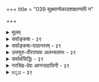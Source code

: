 +++
title = "039 सूक्ष्माण्येकादशाक्षाण्यपि न"

+++
<details><summary>मूलम्</summary>

सूक्ष्माण्येकादशाक्षाण्यपि न यदि कथं देहतो निष्क्रमादिश्चित्ताणुत्वे तु सर्वेन्द्रियसमुदयने धीक्रमोऽप्यस्तु मानम् ।  
वृत्त्याऽक्ष्यादेर्दवीयः प्रमितिजनकता वृत्तिराप्यायनार्थैः भूतैर्जातः प्रसर्पः श्रुतिमितमपि चानन्त्यमेषां स्वकार्यैः ॥ ३९ ॥
</details>

<details><summary>सर्वाङ्कषा - ३९</summary>

। 

इन्द्रियेषु वक्तव्यान् विशेषानाह - सूक्ष्माणीत्यादिना । एषामाहङ्कारिकत्वकथनेनैवानित्यत्वं सिद्धमेव । परिमाणजिज्ञासायाम् 'अणवश्च' (ब्र.सू. 2-4-6 ) इत्यादिसूत्रसिद्धत्वात् एकादशाक्षाण्यपि **सूक्ष्माणि** = एकादशेन्द्रियाण्यपि अणुपरिमाणानि । सिद्धान्ते परमाणूनामप्यनित्यत्वमवगन्तव्यम् । न **यदि** = सूक्ष्मत्वं यदि न स्यात्, तर्हि, देहतः निष्क्रमादिः कथम् **?** = शरीरात् जीवस्य उत्क्रमणसमये इन्द्रियाणामपि निष्क्रान्तिः कथं भवेत् ? यदीन्द्रियाणाम् अणुत्वं न स्यात्, तर्हि मध्यमपरिमाणवत्त्वम्, विभुत्वं वा वक्तव्यम् । विभुत्वे निष्क्रान्तिर्न स्यात् । मध्यमपरिणामत्वे सूत्रविरोधः । 'निष्क्रमादि' इत्यत्र आदिपदेन देहान्तरप्रवेशादिकमुच्यते । जीवेन साकमिन्द्रियाणां निष्क्रमणम् 'तमुत्क्रामन्तं प्राणोऽनूत्क्रामति प्राणमनूत्क्रामन्तं सर्वे प्राणा अनूत्क्रामन्ति' (बृ.6-4-2) 'शरीरं यदवाप्नोति यच्चाप्युत्क्रामतीश्वरः । गृहीत्वैतानि संयाति वायुर्गन्धानिवाशयात्' (गी. 15-8) इत्यादौ दृश्यते । प्रथमस्य प्राणशब्दस्य मुख्यप्राणः, द्वितीयस्येन्द्रियाणि चार्थः । चित्ताणुत्वे **तु** = मनसः अणुत्वविषये तु **सर्वेन्द्रियसमुदयने** = दीर्घशष्कुलीभक्षणादौ सर्वेषामपीन्द्रियाणां विषयसंबन्धे सत्यपि **धीक्रमोऽपि** = बुद्धेः क्रमेणोत्पत्तिरपि **मानम्** = प्रमाणम् अस्तु । 'युगपद्ज्ञानानुत्पत्तिर्मनसो लिङ्गम् ' ( न्या. सू. 1-1-16) इति गौतमसूत्रम् । जीवेन सहोत्क्रान्त्या मनसः अणुत्वं सिद्धमेव; अतः ‘वीक्रमोऽपि” इति अपिशब्दनिर्देशः । चित्तसंज्ञकस्यातिरिक्तान्तःकरणस्य पूर्वमेव (श्लो. 37 ) निरासात् मनसि चित्तशब्दप्रयोगः । इन्द्रियाणाम् अणुत्वे शरीर एवावस्थानात्, बहिर्गमनाद्यसंभवात् दूरस्थानां वस्तूनां कथं ग्रहणमित्यत्राह - वृत्त्येत्यादि । **अध्यादेः** = चक्षुरादीन्द्रियस्य **वृत्त्या** = व्यापारविशेषेण दवीयः प्रमिति- **जनकता** =दूरस्थवस्तुविषयकप्रमात्मकज्ञानजनकत्वं संगच्छते । वृर्त्तिर्नाम का? इत्यत्र - आप्यायनार्थैः भूतैः जातः प्रसर्पः वृत्तिः इत्युच्यते । इन्द्रियाणामणुत्वेऽपि श्रोत्रादीन्द्रियाणाम् आकाशप्रभृतीनि पञ्च भूतानि यथाक्रमम् आप्यायकानि इत्युच्यन्ते । आप्यायनं नाम तत्तदिन्द्रियैः तत्तत्कार्यजनने सहकारः, उपोद्बलनम्, पूरणं वा । एवञ्च इन्द्रियाणामणुत्वेऽपि तत्तत्सहकारिभूततेजः प्रभृतिभूतस्य प्रसरणवशात् चक्षुरादिकं दूरस्थमपि 



[[82]]

गृह्णाति । अतः नानुपपत्तिः। ननु इन्द्रियाणि प्रकृत्य 'सर्व एवानन्ताः' (बृ. 3-5-13 ) इति श्रुतिदर्शनात् कथंम् इन्द्रियाणामणुत्वमित्यत्राह - श्रुतीत्यादि । **श्रुतिमितम्** = उक्तश्रुतिप्रतिपादितमपि एषाम् **आनन्त्यम्** = अनन्तता **स्वकार्यैः** =तत्तदिन्द्रियकार्यैः मन्तव्यम् । विभुत्वे दोषस्योक्तत्वात्, इन्द्रियाणामसंख्यकार्यकारित्वात्, तत्प्रभावदृष्ट्या ‘अनन्ताः’ इत्युक्तम् । 'अणवश्च' इति सूत्रे 'यो हैताननन्तानुपास्तेऽनन्तं स लोकं जयति' (बृ. 3- 5-13) इत्यनन्तत्वस्योपासनार्थत्वश्रवणात् न तत् पारमार्थिकमिति भाषितत्वादेवमुक्तम् । ननु उपासनार्थत्वमात्रात् कथं तस्य पारमार्थिकत्वाभावः? सताप्युपासनसंभवात्, अन्यथा उपास्यत्वात् ब्रह्मणोऽप्यसत्त्वप्रसङ्गादिति चेत् सत्यम् । परन्तु 'स यो हैतानन्तवत उपास्तेऽन्तवन्तं स लोकं जयति अथ यो हैताननन्तानुपास्तेऽनन्तं स लोकं जयति' (बृ. 3-5-13) इत्यभिधानात् प्राणानामन्तवत्त्वेनोपासनेऽन्तुवल्लोकप्राप्तेः, अनन्तत्वेनोपासनेऽनन्तलोकप्राप्तेश्चाभिधानात्, धर्मद्वयस्य परस्परविरुद्धस्यैकत्रासंभवात्, नानया तत्स्वरूपनिर्णयसंभवः । किन्तु प्रकरणान्तरगतेन ‘तमुत्क्रामन्तम्' इत्यादिनैव । धर्मद्वयकथनं तूपासनार्थम् ॥ 

ननु श्रुतिर्वा कथं परस्परविरुद्धधर्मद्वयमेकस्मिन्नुपास्यं वदेदिति चेत्, अत एवात्रान्तवत्त्वमनन्तत्वं च न स्वरूपगतो धर्मः, किन्तु तेषां कार्यतारतम्यप्रयुक्तो धर्म इत्याहुर्भाष्यकाराः । दृश्यते किल लोके इन्द्रियशक्तितारतम्यं जनेषु । अतो धर्मद्वयमपि पुरुषभेदकृतादुपासनादुपपद्यत इति न कश्चन विरोधः । न चेन्द्रियाणां कार्यतारतम्यप्रयोजकं शक्तितारतम्यं तत्तज्जीवकर्मतारतम्याधीनमिति, अन्तवत्त्वेनानन्तत्वेन वोपासनया किं साधनीयमिति वाच्यम्; एतादृशोपासनानां पूर्वकर्मप्रायश्चित्तरूपत्वात् । न च कर्मफलस्यावश्यभोक्तव्यत्वश्रवणात्, एतादृशोपासनं किं कुर्यादिति वाच्यम्; तर्हि प्रायश्चित्तशास्त्रादीनाम्, आयुष्यहोमादीनाञ्चानर्थक्यप्रसङ्गात् । न च परमहितरूपं वेदाख्यं शास्त्रं कथमेतादृशसांसारिकफलोपायानुपदिशतीति वाच्यम्, परमहितरूपतयैवैषामुपदेशात् । नानाविधाधिकारिभिः व्याप्तेऽस्मिन् जगति तत्तदनुगुणपुरुषार्थसाधनमार्गाणामप्यवश्योपदेश्यत्वात् विश्ववाङ्मयेन वेदेन । श्येनादिकमप्यधिकारिविशेषे आवश्यकमित्यादेः वेदार्थसंग्रहे प्रदर्शनात् । ' त्रैगुण्यविषया वेदाः' (गी. 2-45) इति भगवद्वचनाच्च । अधिकं तु तत्तत्प्रकरणे । अतः एकादशेन्द्रियाण्यप्यणुपरिमाणानि ॥ ३९ ॥
</details>


<details><summary>सर्वाङ्कषा-पाठान्तरम् - ३९</summary>

इन्द्रियेषु वक्तव्यान्‌ विशेषानाह - सृक्ष्माणीत्यादिना । एषामाहङ्कारिकत्वकथनेनैवानित्यत्वं सिद्ध- मेव । परिमाणजिज्ञासायाम्‌ 'अणवश्च' (ब्र.सू.२-४-६) इत्यादिसूत्रसिद्धत्वात्‌ एकादशाक्षाण्यपि सूक्ष्माणि = एकादशेन्द्रियाण्यपि अणुपरिमाणानि । सिद्धान्ते परमाणूनामप्यनित्यत्वमवगन्तव्यम्‌ । न यदि = सूक्ष्मत्वं यदि न स्यात्‌, तर्हि, देहतः निष्क्रमादिः कथम्‌? = शरीरात्‌ जीवस्य उत्क्रमणसमये इन्द्रियाणामपि निष्क्रान्तः कथं भवेत्‌? यदीन्द्रियाणाम्‌ अणुत्वं न स्यात्‌, तर्हि मध्यमपरिमाणकत्त्वम्‌, विभुत्वं वा वक्तव्यम्‌ । विभुत्वे निष्क्रान्तिर्न स्यात्‌ । मध्यमपरिणामत्वे सूत्रविरोधः । 'निष्क्रमादि' इत्यत्र आदिपदेन देहान्तरप्रवेशादिकमुच्यते । जीवेन साकमिन्द्रियाणां निष्क्रमणम्‌ 'तमुत्क्रामन्तं प्राणोऽनूत्क्रामति प्राणमनूत्क्रामन्तं सर्वे प्राणा अनूत्क्रामन्ति' (बृ.६-४-२) 'शरीरं यदवाप्नोति यच्चाप्युत्क्रामतीश्वरः । गृहीत्वैतानि संयाति वायुर्गन्धानिवाशयात्‌ (गी.१५-८) इत्यादौ दृश्यते । प्रथमस्य प्राणशब्दस्य मुख्यप्राणः, द्वितीयस्येन्द्रियाणि चार्थः । चित्ताणुत्वे तु = मनसः अणुत्वविषये तु सर्वेन्द्रियसमुदयने = दीर्घशष्कुलीमक्षणादौ सर्वेषामपीन्द्रियाणां विषयसंबन्धे सत्यपि धीक्रमोऽपि = बुद्धेः क्रमेणोत्पत्तिरपि मानम्‌ = प्रमाणम्‌ अस्तु । 'युगपद्ज्ञानानुत्पत्तिर्मनसो लिङ्गम्‌' (न्या.सू.१-१-१६) इति गौतमसूत्रम्‌ । जीवेन सहोत्क्रान्त्या मनसः अणुत्वं सिद्धमेव; अतः 'धीक्रमोऽपि' इति अपिशब्दनिर्देशः । चित्तसंज्ञकस्यातिरिक्तान्तःकरणस्य पूर्वमेव (श्लो.३७) निरासात्‌ मनसि चित्तशब्दप्रयोगः । इन्द्रियाणाम्‌ अणुत्वे शरीर एवावस्थानात्‌, बहिर्गमनाद्यसंभवात्‌ दूरस्थानां वस्तूनां कथं ग्रहणमित्यत्राह - वृत्त्येत्यादि । अक्ष्यादेः = चक्षुरादीन्द्रियस्य वृत्त्या = व्यापारविशेषेण दवीयः प्रमितिजनकता = दूरस्थवस्तुविषयकप्रमात्मकज्ञानजनकत्वं संगच्छते । वृत्तिर्नाम का? इत्यत्र - आप्यायनार्थैः भूतैः जातः प्रसर्पः वृत्तिः इत्युच्यते । इन्द्रियाणामणुत्वेऽपि श्रोत्रादीन्द्रियाणाम् आकाशप्रभृतीनि पञ्च भूतानि यथाक्रमम्‌ आप्यायकानि इत्युच्यन्ते । आप्यायनं नाम तत्तदिन्द्रियैः तत्तत्कार्यजनने सहकारः, उपोद्बलनम्‌, पूरणं वा । एवञ्च इन्द्रियाणामणुत्वेऽपि तत्तत्सहकारिभूततेजःप्रभृतिभूतस्य प्रसरणवशात्‌ चक्षुरादिकं दूरस्थमपि गृह्णाति । अतः नानुपपत्तिः । ननु इन्द्रियाणि प्रकृत्य 'सर्व एवानन्ताः' (बृ. ३-५-१३) इति श्रुतिदर्शनात्‌ कथम्‌ इन्द्रियाणामणुत्वमित्यत्राह - श्रुतीत्यादि । श्रुतिमितम्‌ = उक्तश्रुतिप्रतिपादितमपि एषाम्‌ आनन्त्यम्‌ = अनन्तता स्वकार्यैः = तत्तदिन्द्रियकार्यैः मन्तव्यम्‌ । विभुत्वे दोषस्योक्तत्वात्‌, इन्द्रियाणामसंख्यकार्यकारित्वात्‌, तत्प्रभावदृष्ट्या 'अनन्ताः' इत्युक्तम्‌ । 'अणवश्च' इति सूत्रे 'यो हैताननन्तानुपास्तेऽनन्तं सः लोकं जयति' (बृ. ३-५-१३) इत्यनन्तत्वस्योपासनार्थत्वश्रवणात्‌ न तत्‌ पारमार्थिकमिति भाषितत्वादेवक्तम्‌ । ननु उपासनार्थत्वमात्रात्‌ कथं तस्य पारमार्थिकत्वाभावः? सताप्युपासनसंभवात्‌, अन्यथा उपास्यत्वात्‌ ब्रह्मणोऽप्यसत्त्वप्रसङ्गादिति चेत्‌ सत्यम्‌ । परन्तु 'स यो हैतानन्तवत उपास्तेऽन्तवन्तं स लोकं जयति अथ यो हैताननन्तानुपास्तेऽनन्तं स लोकं जयति' (बृ.३-५-१३) इत्यभिधानात्‌, प्राणानामन्तवत्त्वेनोपासनेऽन्तवल्लोकप्राप्तेः, अनन्तत्वेनोपसनेऽनन्तलोकप्राप्तेश्चाभिधानात्‌, धर्मद्वयस्य परस्परविरुद्धस्यैकत्रासंभवात्‌, नानया तत्स्वरूपनिर्णयसंभवः । किन्तु प्रकरणान्तरगतेन 'तमुत्क्रामन्तम्‌' इत्यादिनैव । धर्मद्वयकथनं तूपासनार्थम्‌ ॥   
ननु श्रुतिर्वा कथं परस्परविरुद्धधर्मद्वयमेकस्मिन्नुपास्यं वदेदिति चेत्‌, अत एवात्रान्तवत्त्वमनन्तत्वं च न स्वरूपगतो धर्मः, किन्तु तेषां कार्यतारतम्यप्रयुक्तो धर्म इत्याहुर्भाष्यकाराः । दृश्यते किल लोके इन्द्रियशक्तितारतम्यं जनेषु । अतो धर्मद्वयमपि पुरुषभेदकृतादुपासनादुपपद्यत इति न कश्चन विरोधः । न चेन्द्रियाणां कार्यतारतम्यप्रयोजकं शक्तितारतम्यं तत्तज्जीवकर्मतारतम्याधीनमिति, अन्तवत्त्वेनानन्तत्वेन वोपासनया किं साधनीयमिति वाच्यम्‌; एतादृशोपासनानां पूर्वकर्मप्रायश्चित्तरूपत्वात्‌ । न च कर्मफ़लस्यावश्यभोक्तव्यत्वश्रवणात्‌, एतादृशोपासनं किं कुर्यादिति वाच्यम्‌; तर्हि प्रायश्चित्तशास्त्रादीनाम्‌, आयुष्यहोमादीनाञ्चानर्थक्यप्रसङ्गात्‌ । न च परमहितरूपं वेदाख्यं शास्त्रं कथमेतादृशसांसारिकफलोपायानुपदिशतीति वाच्यम्‌, परमहितरूपतयैवैषामुपदेशात्‌ । नानाविधाधिकारिभिः व्याप्तेऽस्मिन्‌ जगति तत्तदनुगुणपुरुषार्थसाधनमार्गाणामप्यवश्योपदेश्यत्वात्‌ विश्ववाङ्मयेन वेदेन । श्येनादिकमप्यधिकारिविशेषे आवश्यकमित्यादेः वेदार्थसंग्रहे प्रदर्शनात्‌ । 'त्रैगुण्यविषया वेदाः' (गी.२-४५) इति भगवद्वचनाच्च । अधिकं तु तत्तत्प्रकरणे । अतः एकादशेन्द्रियाण्यप्यणुपरिमाणानि ॥ ३९ ॥
</details>


<details><summary>उत्तमूरु-वीरराघवः अलभ्यलाभः - ३९</summary>

'त एते सर्व एव समाः सर्वेऽनन्ताः' इति वाक्यसत्त्वेऽपि इन्द्रियाणां न विभुत्वं किंतु परिच्छिन्नत्वमेवेत्याह सूक्ष्माणीति । सूक्ष्मत्वमिदं नाणुपरिमाणत्वम् । अधिकदेशप्रवर्तित्वस्यावश्यकत्वात् । नाप्यनुपलभ्यमानत्वम्, तस्य विभुत्ववारकत्वाभावात् । अतः परिच्छिन्नत्वम् । इन्द्रियाण्येकादशापि परिच्छिन्नानीत्यर्थः । अन्यथा दोषमाह न यदीति । न चेत् सूक्ष्माणि, यदि विभूनि, तेषां चक्षुरादीनां मरणकाले उत्क्रमणगत्यादिकं कथं घटेतेत्यर्थः । इदमेव सूक्ष्मत्वं सूत्रोक्तमणुत्वम् । मनोविषये तत्रोक्तहेत्वपेक्षयाऽधिकं  
तार्किकोक्तमपि हेतुमनुमन्यते चित्तेति । न तावता तद्वत् परमाणुत्वनिर्बन्धः, अनित्यत्वभिया हि तैर्मध्यमपरिमाणत्वत्यागः । अस्माकं तु आहंकारिकस्यास्यानित्यत्वमेवेष्टमिति । सर्वेन्द्रियसमुदयने - चक्षुश्श्रोत्रादीनां स्वस्वविषयसंबन्धयौगपद्येऽपि युगपत् सर्वज्ञानानुत्पत्तिः धीक्रमः क्रमेणैवोत्पत्तिर्मानं भवतु । विषयेन्द्रियसंप्रयोगे सत्यपि मनसो युगपदनेकेन्द्रियसंयोगाभावादेव युगपद् ज्ञानानुत्पत्तिर्वक्तव्या । तथा संयोगाभावश्च परिमितत्वे सत्येव घटत इति । ननु देहे स्थितस्य परिमितस्य दूरतरविषयप्रत्यक्षज्ञनकत्वमं कथम्, असंनिकर्षादित्यत्राह वृत्त्येति । आघेयत्वरूपवृत्त्ययोगात् वृत्तिशब्दार्थमाह वृत्तिरिति । आप्यायकभूतस्येन्द्रियस्य च द्वयोः प्रसर्पकर्तृत्वे सहयोगे तृतीया । भूतमात्रस्य कर्तृत्वे तत्रेन्द्रियसंबन्धस्यैव कारणत्वात् भूतद्वारा तत्कर्तृत्वम् । अवतरणोक्तशंकां परिहरति श्रुतीति । कार्याणामनन्तत्वमसंख्यत्वम्, न तु विभुवम् । ज्ञानासमवायीति । असमवायिकारणेत्यर्थः । आत्माणुत्वेति । दृष्टान्ते साध्यवैकल्यमिति भावः । सर्वदेति । कदाचित् विशेषगुणशून्यत्वं तन्मते घटादिष्ववयविष्वाद्यक्षणावच्छेदेन । एवं महाप्रलये पूथिवीपरमाणुषु चास्ति, तद्गुणानां पाकजतया नाशात् । अतो व्यभिचार इति सर्वदेति पदम् । विशेषगुणसामान्याभावम्य सार्वकालिकत्वं सर्वदेत्युक्तम् । दूरस्थेति । विभुत्वे मनसोऽतिदूरस्थेनापि सह संयोग एव प्रत्यासत्तिरिति । अनुभवेति । स्वजनितानुभवसंस्कारविषयत्वमेव विषये प्रत्यासत्तिरिति भावः । दण्डश्च - बाधकञ्च । तथाच हेत्वाभासान्तरवत् अप्रयोजकत्वरूव्याप्यत्वा सिद्धिरपीत्यर्थः । जीववदिति । तत्र बालाग्रशतभागस्त्येत्यादिवशात् त्रसरेणुप्रमाणत्वम् । संकोच इति । अत इन्द्रियाणां परमाणुत्वं नास्मदिष्टम् । तार्किकमतेऽपि तेषां कार्यत्वान्न परमाणुत्वम् । तन्मतं मनसो यत् परमाणुत्वं तदिष्टावपि न दोष इत्याह मनसस्त्विति । सद्वारकेति । स्वजन्यानुभवसंस्कारेति प्रागुक्तद्वारकेत्यर्थः । विभुत्ववादप्रतिषेधेत्यनेन युगपद् ज्ञानानुत्पत्तिर्न परमाणुत्वं साधयेत् । साधकान्तरं तु तत्र नेति ज्ञाप्यते । समग्रैरपीति । सर्वसहकारिसंपन्नैरपीत्यर्थः । मनसो विभुत्वेऽपि अदृष्टविशेषरूपकारणाभावात् धीयौगपद्याभाव इति मीमांसकमतिं क्षिपति नचेति । चरितार्थत्वादिति । अदृष्टं दृष्टकारणोपहारेण कार्यकरम्, दृष्टसामग्रीसत्त्वे चादृष्टवैकल्यं दुर्वचमिति भावः । अतिप्रसंगादिति । तदुक्तं न्यायकुसुमाञ्जलौ, ''अन्यथा अन्त्यतन्तुसंयोगे सत्यप्यदृष्टवैकल्यात् जातु पो न जायेत बलवता कुलालेन दृढदण्डनुन्नमपि चक्रं न भ्राम्येत्' इति । तस्मात् दृष्टसामगीदृष्टौ कारणभूतादृष्टवैकल्यं दुर्वचम्, प्रतिबन्धकादृष्टं तु संभाव्यते इत्याशयेन प्रतिबन्धकाभावे इत्युक्तम् । ततोऽपीति । युगपद्ज्ञानोत्पत्तिवारणाय युगपदनेकेन्द्रियसंबन्धापादपरिमाणन्यूनपरिमाणत्वस्यावश्यकत्वेऽपि ततोऽपि न्यूनपरिमाणवत्त्व साधकं नेति भावः । अतिगौरवं चेति । विभुत्वकल्पनं तदधीनदोषवारकतया कारणान्तरकल्पनादिकञ्चेति । हैतुकगत्येति । विषया एव सूर्यरश्म्यदिसाहाय्यात् चक्षुर्बिलं प्राप्नुवन्ति प्रत्यक्षीभवन्ति, न तु चक्षुषो विषयदेशगमनम् । यथा प्रतिरूपग्राहकयन्त्रे इति तत्सरणिः । दृष्टान्ते यथाकथञ्चिदस्तु । प्रमाणानुसारात् चक्षुषो  
रश्मिर्गतिश्चास्तीति सिद्धान्तः । कणादश्चाह, ''नक्तञ्चरनयनरश्मिदर्शनाच्च' इति । आततामिति । अनेनेन्द्रियस्य प्रसर्पणं हि कण्ठोक्तम् । भाष्योक्तमिति । जिज्ञासाधिकरणे ख्यातिवाद इति शेषः । यथोक्तं भाष्ये इति पृथग्वाक्यम् । भाष्यवाक्यं त्विह नोद्धृतम् । तच्च ''आनन्त्यश्रुतिस्तु...उपास्यप्राणविशेषणकार्यबाहुल्याभिप्राया'' इत्येवम् । हृदयस्थानामित्यादिकं स्ववाक्यम्; न त्विदमानन्त्योपपादकम् । एतद्वाक्यार्थस्तु - परिमितानीन्द्रियाणि चक्षुश्श्रोत्रजिह्वाग्रादिस्थानवर्तीनीति तार्किकरीत्या वक्तव्यम् । सुबालोपनिषदि, ''हृदयस्य दशच्छिद्राणि भवन्ति, येषु प्राणाः प्रतिष्ठिताः'' इति सर्वेन्द्रियकन्दत्वं हृद इत्यावगमात् हृद्गतानि तानि प्राणापानादिवायुसहकारेण तदातदा चक्षुर्गोलकादिकं प्रति प्रसर्पन्तीत्यपि स्वीकार्यमिति । अथ स्वकार्यैरित्यनेन नानादेहप्रवेशमूलकासंख्कार्यस्वीकरणमिष्टं धीन्द्रियविषये युज्यते । न तु कर्मेन्द्रियविषये; तेषां प्रतिदेहं भिन्नत्वात् । 'मनष्षष्ठानीन्द्रियाणि प्रकृतिस्थानि कर्षति’ इति तावन्मात्रकर्षणस्मृतेः । अतः कर्मेन्द्रियाणामहंकारात् समष्टिरूपेणोत्पत्तिः, व्यष्टौ प्रवेश इत्यपि मा भूदिति शंकां परिहरति अत्रेति । प्रतिशरीरं कर्मेन्द्रियभेद इति यादवप्रकाशमतम्; नास्मन्मतम् । दीपग्रन्थानिर्वाहादिकं न्यायसिद्धाञ्जनादौ द्रष्टव्यम् । निरूपितञ्चेदमस्माभिर्दीयविवरणे ॥ ३९ ॥
</details>


<details><summary>सर्वार्थसिद्धिः - ३९</summary>

यदेतेष्विन्द्रियेषु मनसः कैश्चिन्नित्यत्वमुक्तम्, तदिन्द्रियोत्पत्तिश्रुत्यैव निरस्तम् । प्रकृत्येकदेशपरिणतिर्मन इति सिद्धे विभुत्वानुमानानि च बाधितानि । यत्तु मनो विभु सर्वदा स्पर्शरहितद्रव्यत्वात्, ज्ञानासमवायिसंयोगाधारत्वात्, नित्यत्वे सति द्रव्यानारम्भकद्रव्यत्वादात्मादिवदित्यादि ; तदेतत्सर्वमात्माणुत्ववादिनं प्रति न शोभते । ज्ञानासमवायिसंयोगाधारत्वं चात्ममनसोरसिद्धम् ; ज्ञाननित्यत्वस्य साधयिष्यमाणत्वात् । नित्यत्वे सति द्रव्यानारम्भकद्रव्यत्वादित्येतच्चोत्पत्ति-श्रुत्याऽपहृतविशेषणम् । द्रव्यानारम्भकत्वं च भवतामवयव्यनारम्भकत्वम्, तच्चास्माकमणुष्वपि ; विद्यते । यदपि सर्वदा विशेषगुणशून्यद्रव्यत्वात्, कालवदिति ; असिद्धमिदमौपनिषदानाम्, त्रिगुणद्रत्वे मनसि सत्त्वादिविशेषगुणसंमतेः । दूरस्थस्मृत्या मनोविभुत्वं कल्प्यमिति चेन्न; अनुभवसंस्कारप्रत्यासत्त्यैव तदुपपत्तेः । एवमन्यदपि । तदिहैकादशानाम् "अणवश्चेति सूत्राभिप्रेतमविभुत्वमातिष्ठते - सूक्ष्माणीति ॥ विपक्षे बाधकं वदन्नेवात्र प्रमाणमाह - न यदीति । परोक्तानुमानानां च विपक्षे दण्डश्च नास्ति ; सर्वत्र कार्योपलब्धेरिन्द्रियान्तराणामिव मनसोऽपि संचारादप्युपपत्तेः । "तमुत्क्रामन्तम्", "शरीरं यदवाप्नोति" इति श्रुतिस्मृतिसंवादाच्च; आदिशब्देन देहान्तरावाप्तिगत्यागतिसंग्रहः । न चैतेषां जीववदणुत्वं विशेषतो दृश्यते ; तथा सति श्रोत्रादीनामनेकाधिष्ठानवर्तित्वम्, स्पर्शनरसनयोश्च पृथुप्रदेशव्यापित्वं न स्यात् ; सिद्धेऽपि ह्यणुत्वे विकासशक्त्या वृत्तिविशेषद्वाराऽऽप्यायकप्रचयाद्वा पृथुत्वमङ्गीकार्यम् । अन्यथा पिपीलिकादिशरीरस्थस्य स्पर्श-नस्य गजादिशरीरप्रवेशे तादृशपृथुत्वासिद्धिप्रसङ्गात् ; गजादिभ्यः कीटादिशरीरप्रवेशे तु तादृशस्सङ्कोचः । मनसस्तु परमाणुत्वेऽपि सद्वारकविषयसंबन्धसिद्धेरविरोधः । तत्र "युगपज्ज्ञानानुत्पत्तिर्मनसो लिङ्गमिति परोक्तं मनोविभुत्ववादप्रतिषेधोपयोगादनुमन्यते - चित्ताणुत्वे त्विति । अयं भावः - व्यासङ्गदशायां समग्रैरपि बाह्येन्द्रियैर्युगपज्ज्ञानानि नोत्पद्यन्ते । दीर्घशष्कुलीभक्षणादिषु च व्यासङ्गदृष्टान्तेन धीक्रमोऽनुमेयः । क्रमभाविकारणान्तरसापेक्षो ह्यसौ ; न चादृष्टभेदोऽपेक्ष्यः, तस्य दृष्टोपहारेण चरितार्थत्वात् ; अन्यथाऽतिप्रसङ्गात् । प्रतिबन्धकाभावे ह्यदृष्टोपनीतदृष्टसामग्र्यैव कार्यसिद्धिर्नियता । तदिह कारणान्तरं यदि विभु स्यात् युगपदनेकेन्द्रियसंबन्धितया युगपत्पञ्चविषयज्ञानोत्पत्तिप्रसङ्गः ; एवं देहपरिमाणत्वेऽपि । न च मनसस्ततोऽपि सूक्ष्ममध्यमपरिमाणत्वे प्रमाणमस्ति । विभुनोऽपि मनसः केनचिच्छरीरावयवेनावच्छिन्नतयैव कार्यकरत्वमिति चेन्न ; तस्य निष्कम्पत्वेऽन्यत्र कार्याभावप्रसङ्गात् । सञ्चारित्वे तु तादृशवेगवतस्तस्य देहातिरिक्तत्वमणुत्वं च साधीयः ; किमन्तर्गडुना व्यापकेन मनसा ? यस्तु सर्वेषां देहावयवानां यथासंभवमवच्छेदकत्वं ब्रूयात्; तस्य प्रागुक्तप्रसङ्गानतिवृत्तिः, अतिगौरवं च । यद्येवमिन्द्रियाणि देहान्तःस्थानि त[दा]था कथ चक्षुश्श्रोत्रयोर्दूरस्थग्राहकत्वमित्यत्राह - वृत्त्येति । वृत्तिद्वारा संबन्धादित्यर्थः । ननु वृत्तिर्यदि स्वरूपं देहपरिच्छिन्नत्वान्न दूरस्थे वृत्तिः, धर्मोऽपि न धर्मिणमतिवर्तेतेत्यत्राह - वृत्तिरिति । भूतैः सहेति वा चारैः पश्यन्तीतिवद्वा योज्यम् । यद्यप्यप्राप्यकारित्वं हैतुकगत्या हठात्कारेण वक्तुं शक्यम् ; तथाऽपि "दिवीव चक्षुराततम्" इत्याद्यागमिकव्यवहारस्वारस्यबाधाभावाद्वृत्तिद्वाराप्राप्त्युक्तिः । नयनरश्मिगतितत्प्रतिघातादिकं च भाष्योक्तम् । ननु प्राणशब्दनिर्दिष्टानोन्द्रियाणि प्रक्रम्य "सर्व एवानन्ता" इति श्रुत्या सर्वेषामिन्द्रियाणां विभुत्वं ग्राह्यमित्यत्राह - श्रुतिमितमिति । यथोक्तं भाष्ये - "हृदयस्थानां चेन्द्रियाणां तत्तन्नाडीभेदैस्तत्तत्प्रदेशविशेषप्रसर्पात् तत्रतत्र कार्यकरत्वं चावधातव्यम् । अत्र "सर्वे प्राणा अनृत्क्रामन्तीति श्रुतेस्सङ्कोचकाभावात् "मनष्षष्ठानीत्यादेश्च न्यूनसंख्याव्यवच्छेदमात्रेणाप्युपपत्तेः, कर्मेन्द्रियाणां प्रतिशरीरमुत्पत्तिविनाशं व्यष्टिसमष्टिभावराहित्यं च वदन्तः प्रत्युक्ताः ॥ ३९ ॥ इतीन्द्रियाणां सूक्ष्मत्वम् ॥
</details>


<details><summary>नरसिंह-देवः आनन्ददायिनी - ३९</summary>

प्रसङ्गसंगतिं दर्शयति - यदेतेष्विति । इन्द्रियोत्पत्तीति - मनसोऽऽपीन्द्रियत्वादिति भावः । इदमुपलक्षणं - 'एतस्माज्जायते प्राणो मनस्सर्वेन्द्रियाणि च' इति विशेषवचनात् । प्रकृत्येकदेशेति - अहङ्कारस्य प्रकृत्येकदेशतया तत्परिणामस्या(णामनसो)प्येकदेशत्वनियमादिति भावः । विशिष्य दूषणानि वक्तुम(क्तुंतदुक्ता)नुमानान्यनुभाषते - यत्त्वित्यादिना । स्पर्शरहितद्रव्यत्वादित्युक्तौ आद्यक्षणवर्तिघटादौ व्यभिचारः; तद्वारणाय सर्वदेति । यत्किञ्चिद्राहित्यवति परमाणौ व्यभिचारवारणाय स्पर्शेति । गुणे व्यभिचारवारणाय द्रव्यत्वादिति । ज्ञानासमवायीति - परमण्वादौ व्यभिचारवारणाय ज्ञानेति । असिद्धिशङ्कावारणाय संयोगेति । विषयव्यभिचारवारणाय असमवायीति । नित्यत्वं च परमाणौद्रव्यानारम्भकद्रव्यत्वं च घटादौ; नित्यत्वे सति द्रव्यानारम्भकत्वं च जात्यादौ व्यभिचारीति विशेषणानि । आदिशब्देन सर्वदा विशेषगुणशून्यद्रव्यत्वादिकं(विवक्षितम्) द्रष्टव्यम् । सर्वेषामनुमानानामात्मनि व्यभिचार इत्याह - तदेतत्सर्वमिति । द्वितीयस्य स्वरूपासिद्धिरपीत्याह - ज्ञानेति । तत्र हेतुमाह -ज्ञाननित्यत्वस्येति । तृतीयस्यापि विशेषणासिद्ध्या स्वरूपासिद्धिमाह - नित्यत्वे सतीति । तच्चास्माकमिति - तथा च तत्र व्यभिचार इति भावः । आदिशब्दोपात्तमनुमानमनुवदति - यदपीति । सर्वदेति - आद्यक्षणे व्यभिचारवारणाय सर्वदेति । असिद्धत्ववारणाय - विशेषेति । गुणादौ व्यभिचारवारणाय द्रव्यत्वादितीति विशेषणप्रयोजनं द्रष्टव्यम् । दूरस्थेति - अविभुत्वे संबन्धाभावात् स्मरणं न स्यादिति तर्कबाध इति भावः । यद्यपि शाब्दानुमित्यादिवत् संबन्धो नापेक्ष्यः; तथाऽप्यभ्युपगम्याप्याह - (नेति) अनभवेति । तदेवाह - अन्यदपीति । अणुत्वपक्षेऽपि आत्मनोऽण्यणुत्वात् तद्गतानुभवसंस्कारयोरपि देशान्तरस्थेन संबन्धाभावात्तत्संबन्धानुपपत्तेः पूर्वदोषतादवस्थ्यमित्यादिदूषणं परिहर्तव्यमित्यर्थः । परिहारस्तु विभुत्वपक्षेऽप्यतीतादिस्मरणवदिदमुपपन्नमिति । मनसो विभुत्वे सूत्रविरोधमप्याह - तदिहेति । प्रमाणमाहेति । अविभूनीन्द्रियाणि क्रियावत्त्वात् संमतवदित्यनुमानं प्रमाणमित्यर्थः । नचासिद्धिः निष्क्रमणादिमत्त्वश्रवणादिति भावः । सर्वत्र कार्योपलब्ध्यनुपपत्तिश्चन विपक्षदण्ड इत्याह - सर्वत्र कार्योपलब्धेरिति । देवतिर्यङ्मनुष्यस्थावरे(वरशरीरे)षु एकस्यात्मनो मनसो विभुत्वाभावेऽप्युप्यु(पि चक्षुरादिवदु)पपत्ते(त्ति)रित्यर्थः । ननु सौभर्यादिशरीरेषु युगदत्कार्यं दृश्यते; द्वित्रिच्छि(भि)न्नगोधाशरीरेषु चलनं दृश्यते; तत् मनोणुत्वेनुपपन्नमिति चेत्; मैवम्; मनसो विभुत्वाभावेऽपि चक्षुरादिवदु(रादेरिव सौभरीशरीरेषू)पपत्तिः । द्वित्रिच्छि(भि)न्नगोधाशरीरेषु च मनोवैभवेऽपि क्षणान्तरे चलनाभावात् चलने प्राणसम्बन्धोऽप्यपेक्ष्यः । तथा च अणुत्वपक्षेऽपि स एवास्तु! सर्वाङ्गीणसुखे च तत्तन्निमित्तविशेषः(षसंयोगः) प्रयोजक इति (व्यक्तमिति) भावः । इन्द्रियसञ्चारे प्रमाणमाह - तमुत्क्रामन्तमिति । 'तमुत्क्रामन्तं प्राणोऽनूत्क्रामति । प्राणमनूत्क्रामन्तं सर्वे प्राणा अनूत्क्रामन्ति' इत्यादिश्रुतिः -  
शरीरं यदवाप्नोति यच्चाप्युत्क्रामतीश्वरः ।  
गृहीत्वैतानि संयाति वायुर्गन्धानिवाशयात् ॥  
इति स्मृतिः । सर्वोपकरणाधिष्ठातृत्वाज्जीवोऽत्रेश्वरः । ननु 'अणवश्च' इति, सूत्रस्वारस्यात् मध्यमपरिमाण(त्वे)साधकाभावादणुत्वमित्यत्राह - तथा सतीति । ननु अधिष्ठानस्यानेकत्वे चक्षुश्श्रोत्रयोरप्यनेकत्वमस्त्वित्यत्राह - स्पर्शनरसनयोश्चेति । जविवदणुत्वा(मध्यमपीरमाणान)ङ्गीकारे गौरवदोषं चाह - सिद्धेऽपीति । अणुत्वपक्षे दूरस्थूवस्तु(दूरस्थद्रव्यशब्द) ग्रहार्थं व्यापिस्पर्शरसग्रहार्थं च संकोचविकासादिरूप(सार्ह) वृत्तिसाधकानामिन्द्रियाणां प्रचयः संघातो वा वाच्यः; तथा च अणुरूपेन्द्रियाणि तेषामणूनां विकासासंभवाद्विकासवृत्तिमद्द्रव्यं च किञ्चित् संघीभावार्थं (संघीभूतं) चक्षुरादीनामेकस्मिन्नेव शरीरे बाहुल्यं च कल्प्यमिति गौरवम् । (इन्द्रियाणां)मध्यमपरिमाणत्वे(तु)तेषामेव तादृशवृत्तिविशेषोऽङ्गीकर्तुं शक्य इति(विशेषार्हत्वात्)लाघवमिति भावः । अन्यथा - परमाणुत्वाङ्गीकारे । मनसस्त्विति - अपिशब्देन इन्द्रियत्वसाधर्म्येण मध्यमपरि-माण(त्वमेव)त्वं अणुत्वे च बाधकाभावमात्रं न साधकमिति(त्यस्वरसः) - सूच्यते । परोक्तमिति । इन्द्रियाणामनुमेयत्वं नास्तीत्युक्तमेव; तथाऽप्यनुकूलत्वान्मनोनुमानं न दूषितमिति भावः । ननु (धी) क्रमासिद्धेः कथं तन्मानम्? इत्यत्राह - अयं भाव इति । दीर्घेति -दीर्घशष्कुलीरसगन्धरूपादिधियः क्रमवत्यः (एकदा)स्वस्वविषयसन्निहिततत्तदिन्द्रिय(यान्तर)कालोत्पत्तिकज्ञानत्वात् तादृशेन्द्रियकालिकव्यासङ्गदशोत्पन्नक्रमिकधीवदिति केचिदाहुः । अन्ये तु (केचित्तु)उक्तधियो न युगपदुत्पत्तिमत्यः धीत्वात् इद्रियजन्य(धी)त्वाद्वा संमतवत् इति वदन्ति । परे तु रूपधीर्न रसकालसमुत्पन्ना रूपधीत्वात् संमतवदिति प्रत्येकमेवानुमानमित्याहुः । ननु च अदृष्टक्रमादेव धीक्रमोपपत्तौ न क्रमभाविकारणापेक्षेत्यत्राह - न चादृष्टेति । दृष्टसंपत्तावदृष्टविलम्बेन कार्यविलम्बाभावात्; अन्यथा सहकारिमात्रस्य दृष्टकारणमात्रस्य वा विलोपप्रसङ्गादिति भावः । नन्वस्तु; मनसस्तावताऽणुत्वं कथम्? इत्यत्राह - तदिहेति । नन्वस्तु मनसो मध्यमपरिमाणत्वम्? इत्याशङ्क्य किं देहपरिमाणत्वेन मध्यमपरिमाणत्वं उत ततोऽपि न्यूनपरिमाणत्वेन? इति विकल्पमभिप्रेत्य क्रमेण दूषयति - एवं देहपरिमाणत्वेऽपीत्यादिना । विभुत्वेऽपि धीक्रमं शङ्कते - विभुनोऽपि मनस इति । तस्य - शरीरावयवस्य । साधीय इति -यदि इद्रियैस्संबन्धार्थं मनोऽवच्छेदकोऽवयवोऽवयवान्तरदेशं गच्छति तदा पूर्वावयवसंयोगनाशाच्छरीरनाशस्स्यात् । इन्द्रियाणामेव यदि तद्देशप्राप्तिः विषयसंबन्धो न स्यात् । यदि तावदिन्द्रियदेशव्याप्यवयवः; तदा शरीरमेव स्यात् । यदि समवायिकारणभिन्नमवयवान्तरं; तर्हि तस्यैव मनस्त्वोपपत्तौ ततोऽतिरिक्तविभुकल्पनं व्यर्थमित्यर्थः । प्रागुक्तेति -युगपत्ज्ञानोत्पत्तिप्रसङ्गः । 'युगपत्ज्ञानानुत्पत्तिर्लिङ्गम्' इति व्यतिरेकमुखेनोक्तत्वादित्यर्थः । गौरवं चेति - शरीरावयवविशेषाणामावश्यकत्वात् तैरेव मनःकार्यसिद्धौ तत्कल्पनं गौरवमित्यर्थः । भूतैस्सहेति - इन्द्रियस्य भूतैस्सहितस्य यो विसर्पो-विकारः स वृत्तिरित्यर्थः । अन्ये तु - आप्यायकभूतानां यो विसर्पः स वृत्तिरित्याहुः । अस्मिन् पक्षे चारैः पश्यन्तीति सुसंगतम् । ननु इन्द्रियाणां परमाणुत्वेऽपि भवदुक्ताप्यायनभूतद्वारा प्रागुक्तं सर्वमुपपन्नमिति किमर्थं मध्यमपरिमाणत्वमभ्युपगम्यत इति चेत्; सत्यम्; इन्द्रियाणां कार्यत्वात् कार्यस्य मध्यमपरिमाणत्वनियमादिति भावः । तथापीति - परिणामद्वारा प्राप्तिः । वृत्तिर्हि विकारविशेषः; स च इन्द्रियव्याप्तिरेवेति भावः । ननु आगमिकव्यवहारस्वारस्यबाधाभावादित्यनेन रश्मिद्वारैव हैतुकवत् प्राप्तिस्सूच्यते । अत एव न्यायसिद्धाञ्जने 'दूरस्थग्रहणे तु चाक्षुषमहः - प्रसरात् संबन्धसिद्धिः । तच्च करणपादद्वितीयाधिकरणे प्रपञ्चितम् । प्रतिबिम्बग्रहणे तु स्वच्छद्रव्यप्रतिहतस्य नयनमहसः प्रतिप्रसरादि (मूलत्वं)भ्रान्त्यधिकरणे पूर्वपक्षेऽभिहितम्' इत्यादिना नयनरश्मि(गमना)प्रसरादिकमुक्तम्; तत्कथं भाष्यानुमतम्? इत्यत्राह - नयनरश्मीति । 'त एते सर्व एव समाः सर्वेऽनन्ताः' इति श्रुतेः 'अथ यो ह वैताननन्तानुपास्ते' इत्युपासनोपक्रमात् उपास्यप्राणविशेषणभूतकार्यबाहुल्यपरत्वमित्याह - यथोक्तं भाष्य इति । 'अणवश्च' इति सूत्रभाष्य इत्यर्थः । अत्र 'सर्वे प्राणा अनूत्क्रामन्ति' इति श्रुतेस्संकोचकाभावादिति - ननु कर्मेन्द्रियाणां शरीरेण सहोत्पत्तिविनाशौ; न पुनस्तेषां जीवेन स(तेनैव स)हि गमनम्; तथाच कथं न संकोचः? अन्यथा सारे 'हस्तादयोऽपीन्द्रियाणि जीवे देहान्तरव(न्तराव)(ऽन्तर) स्थिते उपकारकत्वाविशेषात्' इति वचनं विरुध्येत; देहान्तरवस्थितस्य जविस्योपकारकाणि न तु सहागतानीति प्रतीतेः । तथा भाष्येऽपि 'न सप्तैवेन्द्रियाणि; अपि त्वेकादश; हस्तादीनामपि शरीरेऽवस्थिते जीवे तस्य भोगोपकरणत्वादिति' अत्रापि सहागमानाप्रतीतेर्विरोधः । तथा दीपे व्यक्तमेवोक्तम् - 'श्रोत्रादीनि जीवेन शरीरान्तरगमनेऽपि गच्छन्ति; वाग्घस्तादीनि कर्मेन्द्रियाणि तु स्थिते शरीरे तेनैव सहोत्पत्तिविनाशयोगीन्युपकारकाणि' इति; तथा च दपिविरोधश्चेति चेत्; अत्राहुः - नैव विरोधः 'प्राणगतेश्च' इति सूत्रे 'सर्वे प्राणा अनूत्कामन्ति' इत्युदाहृतत्वात् । 'सप्तगतेः' इत्यधिकरणे च 'यानि त्वितराणि विषयाणां ग्राहकत्वेन तेषामौपचारिकः प्राणत्वव्यपदेशः' इति पूर्वपक्षं कृत्वा 'हस्तादयस्तु स्थितेऽतो नैवम्' इति तेषामपि प्राणत्वसमर्थनात् प्राणत्वभिन्द्रियत्वं 'प्राणगतेश्च' इत्यस्यैव समनन्तरे 'अग्न्यादिगतिश्रुतेरिति चेन्न भाक्तत्वात्' इति सूत्रे भाष्यम् - 'यत्रास्य पुरुषस्य मृतस्याग्निं वागप्येति वाचं प्राणः चक्षुरादित्यं इत्यादिना प्राणानां जीवमरणकाले अग्र्यादिष्वप्ययश्रवणात् न तेषां जीवेन सह गमनमिति गतिश्रुतिरन्यथा नेयेति चेन्न; भाक्तत्वादग्न्यादिष्वप्ययश्रवणस्य' इत्यादिकम् । अतः कर्मेन्द्रियस्य वाचोऽत्र गतिरभ्युपेतेति तदन्येषामपि सममेव । तथा सारेऽप्युक्तम् - 'सप्तानां गतिश्रवणं विशेषणं च तेषां प्राधान्यात्' इति । दीपेऽपि 'सप्तानामेव गतिश्रवणं योगकाले विशेषणं च ज्ञानेन्द्रियाणां मनसः तत्प्रवृत्तिरूपबुद्धेश्च प्राधान्यात् इत्यादि । न च आहङ्कारिकेन्द्रियवादिनः प्रतिशरीरमिन्द्रियोत्पत्तिलयावुपपद्येते; पाण्याद्यधिष्ठानानि त्वनिन्द्रियाणीति तदुत्पत्तिलयोपपत्तिः । कथं तर्हि श्रोत्रादीनीत्यादेर्निर्वाहः इत्थम् - परमतवत् प्रतिशरीरमुत्पत्तिविनाशाभ्युपगमेऽपि तेषामिन्द्रियत्वं सिध्यतीति' हस्तादयस्तु स्थितेऽतो नैवम्' इति सूत्रस्य योजनान्तराभिप्रायेणैवमुक्तम् । अत एकादशेन्द्रियाण्यपि शरीरान्तरेष्वप्यनुवर्तन्त इति भाष्यकाराभिप्रायं प्रतीम इति । अन्ये तु - उत्क्रमणशब्दस्य क्रियया पूर्वूदेशविभागपूर्वकदेशान्तरसंयोगपरस्य विभुत्वपक्षे देशान्तरसंयोगमात्रे संकोचो वाच्यः; तत्र मानं नास्तीत्यर्थः । न चानन्त्यश्रुतिरेव मानम्; आनन्त्यश्रुतेः कालपरिच्छेदाभावस्य उत्पत्तिश्रुतिबाधेन देशपरिच्छेदाभावपरतया संकोचस्यावश्यकत्वात् अनन्तशब्दस्य बहुव्रीहिसमासत्वेन लक्षणयान्यपरत्वस्य स्वतः प्राप्तत्वात् । वाक्यत्वाच्च उत्क्रान्तिश्रुतेर्जघन्यत्वात् न तत्र तद्विरुद्धार्थप्रतिपादनसामर्थ्यमिति न संकोच इत्याहुः । मनष्षष्ठानीति - इन्द्रियाणामेव गतागतश्रवणात् कर्मेन्द्रियाणामिन्द्रियत्वाभावशङ्केत्याहुः । अन्ये तु उत्क्रान्तिप्रकरणे 'मनष्षष्ठानि' इति ज्ञानेन्द्रियाणामेवोक्तेः कर्मेन्द्रियेषु प्रतिशरीरमुत्पत्त्यादिशङ्कां परिहरति - मनष्षष्ठानीति । व्यष्टिसमष्टीति - तत्वोत्पत्तिकाल एव सर्वेषां संघीभूयावस्थितिर्व्यष्टिः । तत्तच्छरीरेषु पृथगवस्थानं समष्टिः । इदमुपलक्षणम् - सौगतकल्पितं स्त्रीन्द्रियपुरुषेन्द्रियादिवि(भ)भाजनं मानाभावान्निरस्तम् । अन्यैर्मनस्तैजसत्वं राजसाहङ्कारजन्यत्वं कर्मेन्द्रियत्वमित्यादि क(ज)ल्पिततमपि मानाभावान्निरस्तम् । तानीन्द्रियाणि प्रतिनियतानि, आमोक्षं आसृष्टेः परकायप्रवेशेऽपि तैस्सह प्रविशति; मृतशरीरप्रवेशे तथा दर्शनात् 'गृहीत्वैतानि संयाति' इति स्मृतेरन्यदीयकरणस्यान्योपभोगकरणत्वायोगाच्च जीवच्छरीरेऽपि तैस्सह प्रवेश इति । अन्ये तु -प्रकृष्टादृष्टवशादन्यदीयभोगायतनस्यान्यदीयभोगायतनत्ववदन्योपकरणत्वं संभवतीति जीवच्छरीरे तैर्विनाऽपि प्रवेश इति वदन्ति । इन्द्रियेषु प्राकृताप्राकृतीवभागान् केचिदाचार्या आहुः । अपरे तु - नित्यमुक्तादिज्ञानस्य करणाधीनत्वाभावात् प्रयोजनशून्याऽप्राकृतेन्द्रियकॢप्तिः । 'कप्यासं पुण्डरीकमेवमक्षिणी' इत्यादिव्यपदेशस्तु संस्थानमात्राभिप्राय इत्याहुः ॥ ३९ ॥  
इन्द्रियाणां सूक्ष्मत्वम्
</details>


<details><summary>ಕನ್ನಡ - ३९</summary>

इन्द्रियगळ परिमाणवन्नु हेळुत्तारॆ . एकादशाक्षाण्यपि सूक्ष्माणि ११ इन्द्रियगळू अणुपरिमाणगळु. न यदि देहतः निम्ममादिः कथं ? इल्लदिद्दरॆ, मध्यमपरिमाण अथवा विभु परिमाणवुळ्ळद्दादरॆ मरण कालदल्लि ई शरीरदिन्द जीवात्मान जॊतॆयल्लि अवु हॊरडलु हेगॆ साध्य ?

मध्यमपरिमाणवादरॆ शरीरद जॊतॆयल्लि नाशवाग बेकागुत्तदॆ. विभुपरिमाणवादरॆ अवक्कॆ क्रियॆ इल्लवाद्दरिन्द हॊरडुवन्तॆये इल्ल . चित्ताणुत्ते तु सर्वॆयसमुदयने क्रमोऽ पि मानं अस्तु - मनस्सु अणु ऎन्नुवुदरल्लन्तु ऎल्ला इन्द्रियगळिगू

\-

श्लोक 40]

ऽ

वृत्ता कादेर्दवीयःप्रमितिजनकता वृत्तिराप्यायनार्थॆ भूतैर्जातः प्रसर्पः श्रुतिमितमपि चानमेषां स्वकार्यॆ

[ऎल्ल इन्द्रियगळू प्राप्य कारिगळे]

-40-

53

8

प्राप्य ग्राहियत्यादिमतमितरवत्पाप्तिरुक्त प्रकारा

वृत्तिं दृष्टर्न रु विरळपटनयादष्टु काचादिरच्छ- । विषयगळिगू सम्बन्धविद्दरू क्रमवागिये बुद्धि हुट्टुवुदू सह प्रमाणवागि आगलु शक्य.

चक्षुरादि ५ इन्द्रियगळिगू रूपादि आया विषयगळिगू ऒन्दे कालदल्लि सम्बन्धविद्दरू ऒन्दे समयदल्लि ऎल्लवू गृहीतवागदॆ क्रम वागिये गृहीतवागुत्तवॆ ऎम्बुदु अनुभव . मनस्सु अणुवागिरुवुद रिन्द ऒन्दे समयदल्लि ऎल्ला इन्द्रियगळॊन्दिगू सम्बन्धविल्लदिरुवुदे इदक्कॆ कारण . आद्दरिन्द मनस्सु अणु.

इन्द्रियगळु अणुवादरॆ अवु शरीरदिन्द बहळ दूरदल्लिरुव वस्तुगळन्नु ग्रहिसुव बगॆ एनु ? ऎन्दरॆ – नृत्या अक्षादेः दवीय 8 प्रमितिजनकता आया इन्द्रियगळु क्रियाविशेषदिन्द दूरदल्लिरुव वस्तुविषयकवागि यथावत्ताद ज्ञानवन्नु हुट्टिसलु शक्य. आप्याय नार्थॆ 8 भत्यॆ 8 जातः प्रसर्प : वृत्ति अवुगळिगॆ सहायकवागि

रुव आया भूतगळिन्द उण्टाद प्रसरणवे वृत्ति ऎनिसुत्तदॆ. एषां आनं श्रुतिमितमपि स्वकार्य

\-

ई इन्द्रियगळिगॆ 'सर्व एवाननाः ' इत्यादि श्रुतिगळिन्द तिळिदु बरुव विभुत्व आ इन्द्रियगळ कार्यद व्याप्ति अपारवागिरुवदरिन्द ऎन्दु तिळियुवुदु ॥३९ ॥
</details>

